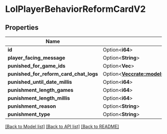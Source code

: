 # LolPlayerBehaviorReformCardV2

## Properties

Name | Type | Description | Notes
------------ | ------------- | ------------- | -------------
**id** | Option<**i64**> |  | [optional]
**player_facing_message** | Option<**String**> |  | [optional]
**punished_for_game_ids** | Option<**Vec<i64>**> |  | [optional]
**punished_for_reform_card_chat_logs** | Option<[**Vec<crate::models::LolPlayerBehaviorReformCardChatLogs>**](LolPlayerBehaviorReformCardChatLogs.md)> |  | [optional]
**punished_until_date_millis** | Option<**i64**> |  | [optional]
**punishment_length_games** | Option<**i64**> |  | [optional]
**punishment_length_millis** | Option<**i64**> |  | [optional]
**punishment_reason** | Option<**String**> |  | [optional]
**punishment_type** | Option<**String**> |  | [optional]

[[Back to Model list]](../README.md#documentation-for-models) [[Back to API list]](../README.md#documentation-for-api-endpoints) [[Back to README]](../README.md)


